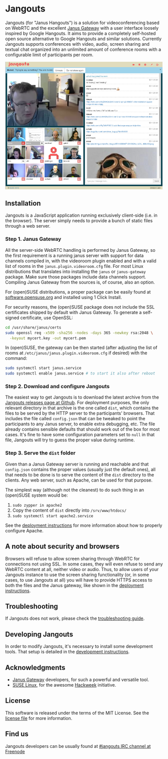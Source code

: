# Jangouts

Jangouts (for "Janus Hangouts") is a solution for videoconferencing based
on WebRTC and the excellent [Janus Gateway](http://janus.conf.meetecho.com/)
with a user interface loosely inspired by Google Hangouts. It aims to provide
a completely self-hosted open source alternative to Google Hangouts and similar
solutions. Currently Jangouts supports conferences with video, audio, screen
sharing and textual chat organized into an unlimited amount of conference rooms
with a configurable limit of participants per room.

![Example screen of Jangouts 0.4.0](screenshot.png?raw=true)

## Installation

Jangouts is a JavaScript application running exclusively client-side (i.e. in
the browser). The server simply needs to provide a bunch of static files
through a web server.

### Step 1. Janus Gateway

All the server-side WebRTC handling is performed by Janus Gateway, so the first
requirement is a running janus server with support for data channels compiled
in, with the videoroom plugin enabled and with a valid list of rooms in the
`janus.plugin.videoroom.cfg` file. For most Linux distributions that
translates into installing the `janus` or `janus-gateway` package.
Make sure those packages include data channels support. Compiling Janus Gateway
from the sources is, of course, also an option.

For (open)SUSE distributions, a proper package can be easily found at
[software.opensuse.org](https://software.opensuse.org/package/janus-gateway) and
installed using 1 Click Install.

For security reasons, the (open)SUSE package does not include the SSL
certificates shipped by default with Janus Gateway. To generate a self-signed
certificate, use OpenSSL:

```sh
cd /usr/share/janus/certs
sudo openssl req -x509 -sha256 -nodes -days 365 -newkey rsa:2048 \
  -keyout mycert.key -out mycert.pem
```

In (open)SUSE, the gateway can be then started (after adjusting the list of
rooms at ```/etc/janus/janus.plugin.videoroom.cfg``` if desired) with the
command:

```sh
sudo systemctl start janus.service
sudo systemctl enable janus.service # to start it also after reboot
```

### Step 2. Download and configure Jangouts

The easiest way to get Jangouts is to download the latest archive from the
[Jangouts releases page at Github](https://github.com/jangouts/jangouts/releases).
For deployment purposes, the only relevant directory in that archive is
the one called `dist`, which contains the files to be served by the HTTP
server to the participants' browsers. That includes the file called
`config.json` that can be tweaked to point the participants to any Janus
server, to enable extra debugging, etc. The file already contains sensible
defaults that should work out of the box for most cases. It's fine to have some
configuration parameters set to `null` in that file, Jangouts will try to guess
the proper value during runtime.

### Step 3. Serve the `dist` folder

Given than a Janus Gateway server is running and reachable and that
`config.json` contains the proper values (usually just the default ones), all
that needs to be done is to serve the content of the `dist` directory to the
clients. Any web server, such as Apache, can be used for that purpose.

The simplest way (although not the cleanest) to do such thing in an (open)SUSE
system would be:

1. `sudo zypper in apache2`
2. Copy the content of `dist` directly into `/srv/www/htdocs/`
3. `sudo systemctl start apache2.service`

See the [deployment instructions](DEPLOYMENT.md) for more information about how
to properly configure Apache.

## A note about security and browsers

Browsers will refuse to allow screen sharing through WebRTC for connections not
using SSL. In some cases, they will even refuse to send any WebRTC content
at all, neither video or audio. Thus, to allow users of your Jangouts instance
to use the screen sharing functionality (or, in some cases, to use Jangouts at
all) you will have to provide HTTPS access to both the files and the Janus
gateway, like shown in the [deployment instructions](DEPLOYMENT.md).

## Troubleshooting

If Jangouts does not work, please check the
[troubleshooting guide](TROUBLES.md).

## Developing Jangouts

In order to modify Jangouts, it's necessary to install some development tools.
That setup is detailed in the [development instructions](DEVELOPMENT.md).

## Acknowledgments

* [Janus Gateway](http://janus.conf.meetecho.com/) developers, for such a
powerful and versatile tool.
* [SUSE Linux](http://www.suse.com), for the awesome
[Hackweek](http://hackweek.suse.com) initiative.

## License

This software is released under the terms of the MIT License. See the
[license file](LICENSE.txt) for more information.

## Find us

Jangouts developers can be usually found at
[#jangouts IRC channel at Freenode](irc://irc.freenode.net/jangouts)
